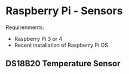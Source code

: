 # Raspberry Pi - Sensors

Requirenments:

- Raspberry Pi 3 or 4
- Recent installation of Raspberry Pi OS 

## DS18B20 Temperature Sensor

